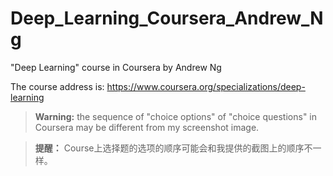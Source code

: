 # Deep_Learning_Coursera_Andrew_Ng
"Deep Learning" course in Coursera by Andrew Ng

The course address is: https://www.coursera.org/specializations/deep-learning

> **Warning:** the sequence of "choice options" of "choice questions" in Coursera may be different from my screenshot image.

> **提醒：** Course上选择题的选项的顺序可能会和我提供的截图上的顺序不一样。

